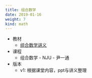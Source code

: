 ```yaml
---
title: 组合数学
date: 2019-01-16
weight: 7
kind: math
---
```


* 教材
  * [组合数学讲义](http://tcs.nju.edu.cn/wiki/index.php/%E7%BB%84%E5%90%88%E6%95%B0%E5%AD%A6_(Fall_2019))  
* 课程
  * 组合数学 - NJU - 尹一通
* 版本
  * v1: 根据课堂内容，ppt与讲义整理